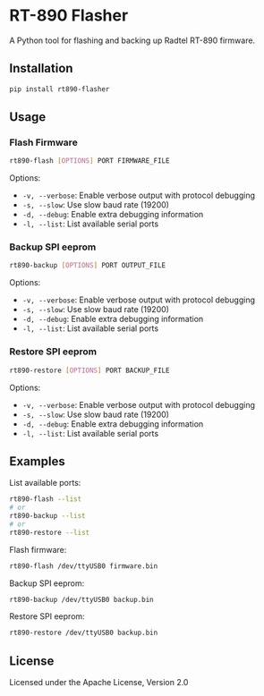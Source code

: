 # RT-890 Flasher

A Python tool for flashing and backing up Radtel RT-890 firmware.

## Installation

```bash
pip install rt890-flasher
```

## Usage

### Flash Firmware

```bash
rt890-flash [OPTIONS] PORT FIRMWARE_FILE
```

Options:
- `-v, --verbose`: Enable verbose output with protocol debugging
- `-s, --slow`: Use slow baud rate (19200)
- `-d, --debug`: Enable extra debugging information
- `-l, --list`: List available serial ports

### Backup SPI eeprom

```bash
rt890-backup [OPTIONS] PORT OUTPUT_FILE
```

Options:
- `-v, --verbose`: Enable verbose output with protocol debugging
- `-s, --slow`: Use slow baud rate (19200)
- `-d, --debug`: Enable extra debugging information
- `-l, --list`: List available serial ports

### Restore SPI eeprom

```bash
rt890-restore [OPTIONS] PORT BACKUP_FILE
```

Options:
- `-v, --verbose`: Enable verbose output with protocol debugging
- `-s, --slow`: Use slow baud rate (19200)
- `-d, --debug`: Enable extra debugging information
- `-l, --list`: List available serial ports

## Examples

List available ports:
```bash
rt890-flash --list
# or
rt890-backup --list
# or
rt890-restore --list
```

Flash firmware:
```bash
rt890-flash /dev/ttyUSB0 firmware.bin
```

Backup SPI eeprom:
```bash
rt890-backup /dev/ttyUSB0 backup.bin
```

Restore SPI eeprom:
```bash
rt890-restore /dev/ttyUSB0 backup.bin
```

## License

Licensed under the Apache License, Version 2.0 
